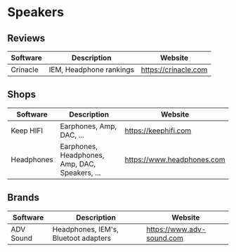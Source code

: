 # Speakers

## Reviews

| Software  | Description                         | Website              |
| --------- | ----------------------------------- | -------------------- |
| Crinacle  | IEM, Headphone rankings             | https://crinacle.com |

## Shops

| Software  | Description                         | Website              |
| --------- | ----------------------------------- | -------------------- |
| Keep HIFI | Earphones, Amp, DAC, ...            | https://keephifi.com |
| Headphones | Earphones, Headphones, Amp, DAC, Speakers, ... | https://www.headphones.com |

## Brands

| Software  | Description                          | Website                   |
| --------- | ------------------------------------ | ------------------------- |
| ADV Sound | Headphones, IEM's, Bluetoot adapters | https://www.adv-sound.com |


